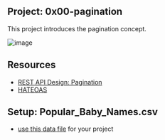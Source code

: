 ## __Project: 0x00-pagination__

This project introduces the pagination concept.

![image](https://github.com/user-attachments/assets/e7275190-7825-4c02-a128-d9fa4578dc07)

## __Resources__
- [REST API Design: Pagination](https://www.moesif.com/blog/technical/api-design/REST-API-Design-Filtering-Sorting-and-Pagination/#pagination)
- [HATEOAS](https://en.wikipedia.org/wiki/HATEOAS)

## __Setup: Popular_Baby_Names.csv__
- [use this data file](1f6841a288b6ace84e3d3128659eef72b9086b278f32798d9af81af5137d9b26) for your project
